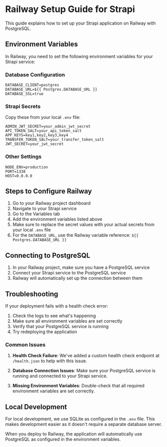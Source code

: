 # Railway Setup Guide for Strapi

This guide explains how to set up your Strapi application on Railway with PostgreSQL.

## Environment Variables

In Railway, you need to set the following environment variables for your Strapi service:

### Database Configuration
```
DATABASE_CLIENT=postgres
DATABASE_URL=${{ Postgres.DATABASE_URL }}
DATABASE_SSL=true
```

### Strapi Secrets
Copy these from your local `.env` file:
```
ADMIN_JWT_SECRET=your_admin_jwt_secret
API_TOKEN_SALT=your_api_token_salt
APP_KEYS=key1,key2,key3,key4
TRANSFER_TOKEN_SALT=your_transfer_token_salt
JWT_SECRET=your_jwt_secret
```

### Other Settings
```
NODE_ENV=production
PORT=1338
HOST=0.0.0.0
```

## Steps to Configure Railway

1. Go to your Railway project dashboard
2. Navigate to your Strapi service
3. Go to the Variables tab
4. Add the environment variables listed above
5. Make sure to replace the secret values with your actual secrets from your local `.env` file
6. For the `DATABASE_URL`, use the Railway variable reference: `${{ Postgres.DATABASE_URL }}`

## Connecting to PostgreSQL

1. In your Railway project, make sure you have a PostgreSQL service
2. Connect your Strapi service to the PostgreSQL service
3. Railway will automatically set up the connection between them

## Troubleshooting

If your deployment fails with a health check error:

1. Check the logs to see what's happening
2. Make sure all environment variables are set correctly
3. Verify that your PostgreSQL service is running
4. Try redeploying the application

### Common Issues

1. **Health Check Failure**: We've added a custom health check endpoint at `/health.json` to help with this issue.

2. **Database Connection Issues**: Make sure your PostgreSQL service is running and connected to your Strapi service.

3. **Missing Environment Variables**: Double-check that all required environment variables are set correctly.

## Local Development

For local development, we use SQLite as configured in the `.env` file. This makes development easier as it doesn't require a separate database server.

When you deploy to Railway, the application will automatically use PostgreSQL as configured in the environment variables. 